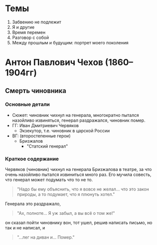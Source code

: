 # Темы
  1. Забвению не подлежит
  2. Я и другие
  3. Время перемен
  4. Разговор с собой
  5. Между прошлым и будущим: портрет моего поколения

# Антон Павлович Чехов (1860–1904гг)

## Смерть чиновника
### Основные детали
  - Сюжет: чиновник чихнул на генерала, многократно пытался назойливо извиняться, генерал раздражался, чиновник помер.
  - ГГ:  Иван Дмитриевич Червяков
    - Экзекутор, т.е. чиновник в царской России
  - ВГ: (второстепенные герои)
    - Бризжалов
      - "Статский генерал"

### Краткое содержание
Червяков (чиновник) чихнул на генерала Бризжалова в театре, за что очень назойливо пытался извиниться много раз. Его мучила совесть, что генерал может подумать что то не то.   
> "Надо бы ему объяснить, что я вовсе не желал… что это закон природы, а то подумает, что я плюнуть хотел."

Генерала это раздражало,  
> "Ах, полноте… Я уж забыл, а вы всё о том же!"

он сказал пойти чиновнику вон, тот ушел, решив написать письмо, но так и не написал, и
> "...лег на диван и... Помер."
